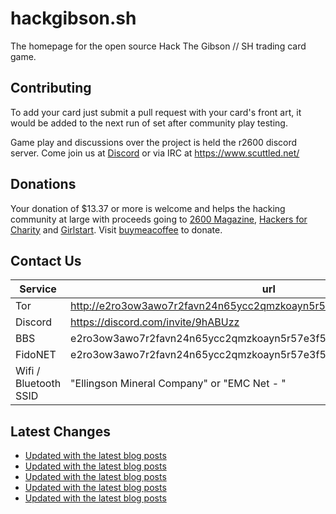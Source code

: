 # hackgibson.sh
The homepage for the open source Hack The Gibson // SH trading card game.


## Contributing

To add your card just submit a pull request with your card's front art, it would be added to the next run of set after community play testing.

Game play and discussions over the project is held the r2600 discord server. Come join us at [Discord](https://discord.com/invite/9hABUzz) or via IRC at https://www.scuttled.net/


## Donations

Your donation of $13.37 or more is welcome and helps the hacking community at large with proceeds going to [2600 Magazine](https://2600.com/), [Hackers for Charity](https://hackersforcharity.org) and [Girlstart](https://girlstart.org).  Visit [buymeacoffee](https://www.buymeacoffee.com/hackgibson.sh) to donate.


## Contact Us

Service | url
-|-
Tor | http://e2ro3ow3awo7r2favn24n65ycc2qmzkoayn5r57e3f56nvjwdcgg32ad.onion
Discord | https://discord.com/invite/9hABUzz
BBS | e2ro3ow3awo7r2favn24n65ycc2qmzkoayn5r57e3f56nvjwdcgg32ad.onion:23
FidoNET | e2ro3ow3awo7r2favn24n65ycc2qmzkoayn5r57e3f56nvjwdcgg32ad.onion:24554
Wifi / Bluetooth SSID | "Ellingson Mineral Company" or "EMC Net - <fidonet address>"

## Latest Changes
<!-- BLOG-POST-LIST:START -->
- [Updated with the latest blog posts](https://github.com/DFW2600/hackgibson.sh/commit/61f3a0701d886b508060c23dde30c480c3e0e34a)
- [Updated with the latest blog posts](https://github.com/DFW2600/hackgibson.sh/commit/c877ae31be28ab48bddf98ee34b908f6e9a73ba4)
- [Updated with the latest blog posts](https://github.com/DFW2600/hackgibson.sh/commit/f7882518e76f451804e0c37ccd76cef9fdb2b8b9)
- [Updated with the latest blog posts](https://github.com/DFW2600/hackgibson.sh/commit/d26bfa50f858659bc21335a7c00d9326fed58fef)
- [Updated with the latest blog posts](https://github.com/DFW2600/hackgibson.sh/commit/6dd075fa72f85ba738f888f289a395ec677d10a1)
<!-- BLOG-POST-LIST:END -->
